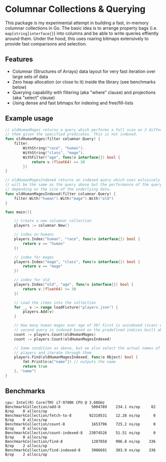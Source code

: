 # Columnar Collections & Querying

This package is my experimental attempt in building a fast, in-memory columnar collections in Go. The basic
idea is to arrange property bags (i.e. `map[string]interface{}`) into columns and be able to write queries effiently 
around them. Under the hood, this uses roaring bitmaps extensively to provide fast comparisons and selection.

## Features

 * Columnar (Structures of Arrays) data layout for very fast iteration over large sets of data
 * Zero heap allocation (or close to it) inside the library (see benchmarks below)
 * Querying capability with filtering (aka "where" clause) and projections (aka "select" clause)
 * Using dense and fast bitmaps for indexing and free/fill-lists

## Example usage

```go
// oldHumanMages returns a query which performs a full scan on 3 different columns and compares
// them given the specified predicates. This is not indexed.
func oldHumanMages(filter columnar.Query) {
	filter.
		WithString("race", "human").
		WithString("class", "mage").
		WithFilter("age", func(v interface{}) bool {
			return v.(float64) >= 30
		})
}

// oldHumanMagesIndexed returns an indexed query which uses exlusively bitmap indexes, the result
// will be the same as the query above but the performance of the query is 10x-100x faster
// depending on the size of the underlying data.
func oldHumanMagesIndexed(filter columnar.Query) {
	filter.With("human").With("mage").With("old")
}

func main(){

    // Create a new columnar collection
	players := columnar.New()

	// index on humans
	players.Index("human", "race", func(v interface{}) bool {
		return v == "human"
	})

	// index for mages
	players.Index("mage", "class", func(v interface{}) bool {
		return v == "mage"
	})

	// index for old
	players.Index("old", "age", func(v interface{}) bool {
		return v.(float64) >= 30
	})

	// Load the items into the collection
	for _, v := range loadFixture("players.json") {
		players.Add(v)
	}

	// How many human mages over age of 30? First is unindexed (scan) while the
    // second query is indexed based on the predefined indices built above.
	count := players.Count(oldHumanMages)
    count := players.Count(oldHumanMagesIndexed)

    // Same condition as above, but we also select the actual names of those 
    // players and iterate through them
    players.Find(oldHumanMagesIndexed, func(o Object) bool {
		fmt.Println(o["name"]) // outputs the name
		return true
	}, "name")
}

```

## Benchmarks

```
cpu: Intel(R) Core(TM) i7-9700K CPU @ 3.60GHz
BenchmarkCollection/add-8              5004789    234.1 ns/op     82 B/op    0 allocs/op
BenchmarkCollection/fetch-to-8        92310531    12.28 ns/op      0 B/op    0 allocs/op
BenchmarkCollection/count-8            1653796    725.2 ns/op      0 B/op    0 allocs/op
BenchmarkCollection/count-indexed-8   23074526    51.51 ns/op      0 B/op    0 allocs/op
BenchmarkCollection/find-8             1207858    996.8 ns/op    336 B/op    2 allocs/op
BenchmarkCollection/find-indexed-8     3986691    303.9 ns/op    336 B/op    2 allocs/op
```